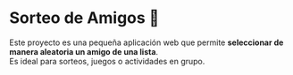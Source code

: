 # Sorteo de Amigos 🎉

Este proyecto es una pequeña aplicación web que permite **seleccionar de manera aleatoria un amigo de una lista**.  
Es ideal para sorteos, juegos o actividades en grupo.


